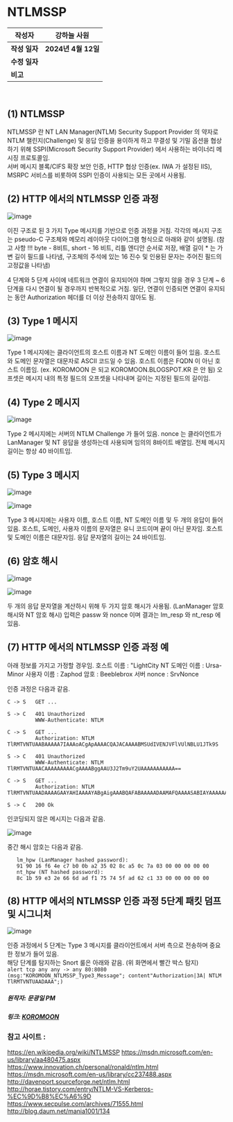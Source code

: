 # NTLMSSP

| 작성자       | 강하늘 사원   |
| --------- | ---------------- |
| **작성 일자** | **2024년 4월 12일** |
| **수정 일자** |                  |
| **비고**    |                  |

<br>


## (1) NTLMSSP

NTLMSSP 란 NT LAN Manager(NTLM) Security Support Provider 의 약자로 NTLM 챌린지(Challenge) 및 응답 인증을 용이하게 하고 무결성 및 기밀 옵션을 협상하기 위해 SSPI(Microsoft Security Support Provider) 에서 사용하는 바이너리 메시징 프로토콜임. </br>
서버 메시지 블록/CIFS 확장 보안 인증, HTTP 협상 인증(ex. IWA 가 설정된 IIS), MSRPC 서비스를 비롯하여 SSPI 인증이 사용되는 모든 곳에서 사용됨.

## (2) HTTP 에서의 NTLMSSP 인증 과정

![image](https://github.com/ICTIS-Cert-System-Project/ICTIS-Cert-System/assets/164521627/cab01000-c935-4b78-a992-19da8af124ae)

이진 구조로 된 3 가지 Type 메시지를 기반으로 인증 과정을 거침.
각각의 메시지 구조는 pseudo-C 구조체와 메모리 레이아웃 다이어그램 형식으로 아래와 같이 설명됨. (참고 사항 !!! byte - 8비트, short - 16 비트, 리틀 엔디안 순서로 저장, 배열 길이 * 는 가변 길이 필드를 나타냄, 구조체의 주석에 있는 16 진수 및 인용된 문자는 주어진 필드의 고정값을 나타냄)

4 단계와 5 단계 사이에 네트워크 연결이 유지되어야 하며 그렇지 않을 경우 3 단계 ~ 6 단계을 다시 연결이 될 경우까지 반복적으로 거침.
일단, 연결이 인증되면 연결이 유지되는 동안 Authorization 헤더를 더 이상 전송하지 않아도 됨.

## (3) Type 1 메시지

![image](https://github.com/ICTIS-Cert-System-Project/ICTIS-Cert-System/assets/164521627/a4d661c8-fadb-4a80-9d48-69c91b86e633)

Type 1 메시지에는 클라이언트의 호스트 이름과 NT 도메인 이름이 들어 있음.
호스트와 도메인 문자열은 대문자로 ASCII 코드일 수 있음.
호스트 이름은 FQDN 이 아닌 호스트 이름임. (ex. KOROMOON 은 되고 KOROMOON.BLOGSPOT.KR 은 안 됨)
오프셋은 메시지 내의 특정 필드의 오프셋을 나타내며 길이는 지정된 필드의 길이임.

## (4) Type 2 메시지

![image](https://github.com/ICTIS-Cert-System-Project/ICTIS-Cert-System/assets/164521627/1c09f54b-30ef-4351-88e1-8631e1492349)

Type 2 메시지에는 서버의 NTLM Challenge 가 들어 있음.
nonce 는 클라이언트가 LanManager 및 NT 응답을 생성하는데 사용되며 임의의 8바이트 배열임.
전체 메시지 길이는 항상 40 바이트임.

## (5) Type 3 메시지

![image](https://github.com/ICTIS-Cert-System-Project/ICTIS-Cert-System/assets/164521627/ebf8d8f9-8f55-4949-ad2c-68afeb053b05)

![image](https://github.com/ICTIS-Cert-System-Project/ICTIS-Cert-System/assets/164521627/dec738c1-75d8-42d4-86fa-79a587ae9e4c)

Type 3 메시지에는 사용자 이름, 호스트 이름, NT 도메인 이름 및 두 개의 응답이 들어 있음.
호스트, 도메인, 사용자 이름의 문자열은 유니 코드이며 끝이 아닌 문자임.
호스트 및 도메인 이름은 대문자임.
응답 문자열의 길이는 24 바이트임.

## (6) 암호 해시

![image](https://github.com/ICTIS-Cert-System-Project/ICTIS-Cert-System/assets/164521627/eba92159-a82b-4df3-8547-1d1eac82bffa)

![image](https://github.com/ICTIS-Cert-System-Project/ICTIS-Cert-System/assets/164521627/290521d1-2e8c-4cb4-ad8d-c5c95b5dc3d8)

두 개의 응답 문자열을 계산하시 위해 두 가지 암호 해시가 사용됨.
(LanManager 암호 해시와 NT 암호 해시)
입력은 passw 와 nonce 이며 결과는 lm_resp 와 nt_resp 에 있음.

## (7) HTTP 에서의 NTLMSSP 인증 과정 예

아래 정보를 가지고 가정할 경우임.
호스트 이름 : "LightCity
NT 도메인 이름 : Ursa-Minor
사용자 이름 : Zaphod
암호 : Beeblebrox
서버 nonce : SrvNonce

인증 과정은 다음과 같음.

    C -> S   GET ...
    
    S -> C   401 Unauthorized
             WWW-Authenticate: NTLM
    
    C -> S   GET ...
             Authorization: NTLM TlRMTVNTUAABAAAAA7IAAAoACgApAAAACQAJACAAAABMSUdIVENJVFlVUlNBLU1JTk9S
    
    S -> C   401 Unauthorized
             WWW-Authenticate: NTLM TlRMTVNTUAACAAAAAAAAACgAAAABggAAU3J2Tm9uY2UAAAAAAAAAAA==
    
    C -> S   GET ...
             Authorization: NTLM TlRMTVNTUAADAAAAGAAYAHIAAAAYABgAigAAABQAFABAAAAADAAMAFQAAAASABIAYAAAAAAAAACiAAAAAYIAAFUAUgBTAEEALQBNAEkATgBPAFIAWgBhAHAAaABvAGQATABJAEcASABUAEMASQBUAFkArYfKbe/jRoW5xDxHeoxC1gBmfWiS5+iX4OAN4xBKG/IFPwfH3agtPEia6YnhsADT
    
    S -> C   200 Ok

인코딩되지 않은 메시지는 다음과 같음.

![image](https://github.com/ICTIS-Cert-System-Project/ICTIS-Cert-System/assets/164521627/ecd21668-6e45-4bd7-96cf-186d1e20336c)

중간 해시 암호는 다음과 같음.


       lm_hpw (LanManager hashed password):
       91 90 16 f6 4e c7 b0 0b a2 35 02 8c a5 0c 7a 03 00 00 00 00 00
       nt_hpw (NT hashed password):
       8c 1b 59 e3 2e 66 6d ad f1 75 74 5f ad 62 c1 33 00 00 00 00 00


## (8) HTTP 에서의 NTLMSSP 인증 과정 5단계 패킷 덤프 및 시그니처

![image](https://github.com/ICTIS-Cert-System-Project/ICTIS-Cert-System/assets/164521627/a036bada-0a5c-4533-be0c-d54c54f4c963)

인증 과정에서 5 단계는 Type 3 메시지를 클라이언트에서 서버 측으로 전송하며 중요한 정보가 들어 있음. </br>
해당 단계를 탐지하는 Snort 룰은 아래와 같음. (위 화면에서 빨간 박스 탐지) </br>
`alert tcp any any -> any 80:8080 (msg:"KOROMOON_NTLMSSP_Type3_Message"; content"Authorization|3A| NTLM TlRMTVNTUAADAAA";)`

##### 원작자: 문광일 PM
##### 링크: [KOROMOON][koromoonlink]
[koromoonlink]: https://koromoon.blogspot.com/2018/05/ntlmssp.html "Go koromoon"

### 참고 사이트 : </br>
https://en.wikipedia.org/wiki/NTLMSSP
https://msdn.microsoft.com/en-us/library/aa480475.aspx
https://www.innovation.ch/personal/ronald/ntlm.html
https://msdn.microsoft.com/en-us/library/cc237488.aspx
http://davenport.sourceforge.net/ntlm.html
http://horae.tistory.com/entry/NTLM-VS-Kerberos-%EC%9D%B8%EC%A6%9D
https://www.secpulse.com/archives/71555.html
http://blog.daum.net/mania1001/134
